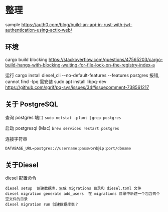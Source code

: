 # 整理

sample
https://auth0.com/blog/build-an-api-in-rust-with-jwt-authentication-using-actix-web/

## 环境

cargo build blocking
https://stackoverflow.com/questions/47565203/cargo-build-hangs-with-blocking-waiting-for-file-lock-on-the-registry-index-a

运行 cargo install diesel_cli --no-default-features --features postgres 报错, cannot find -lpq
需安装 sudo apt install libpq-dev
https://github.com/sgrif/pq-sys/issues/34#issuecomment-738561217

## 关于 PostgreSQL

查询 postgres 端口 `sudo netstat -plunt |grep postgres`

启动 postgresql (Mac) `brew services restart postgres`

连接字符串

```
DATABASE_URL=postgres://username:password@ip:port/dbname
```

## 关于Diesel

diesel 配置命令

```
diesel setup  创建数据库，生成 migrations 目录和 diesel.toml 文件
diesel migration generate add_users  在 migrations 目录中新建一个包含两个空文件的目录
diesel migration run 创建数据库表？
```
